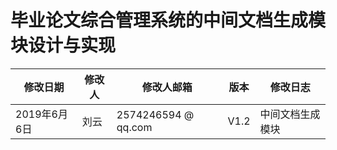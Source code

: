 # 毕业论文综合管理系统的中间文档生成模块设计与实现


|修改日期|修改人|修改人邮箱|版本|修改日志|
|---|---|---|---|---|
| 2019年6月6日|刘云| 2574246594 @ qq.com | V1.2 |中间文档生成模块|

